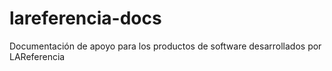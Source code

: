 # lareferencia-docs
Documentación de apoyo para los productos de software desarrollados por LAReferencia
